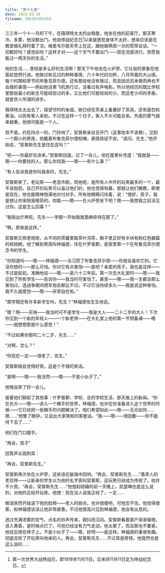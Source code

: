 ```yaml
---
title: "第十七章"
date: 2023-03-10
fileame: 202303101458
---
```

三三年一个十一月的下午，在薇琪特太太的出租屋，他坐在他的前客厅。那天寒冷、多雾，他没敢出门。他自停战纪念日[^1]以来就感觉身体不太好，想来应该是在教堂做礼拜时着了凉。梅里韦尔那天早上在这，跟他做两周一次的惯常谈话。“一切都好吗？感觉如何？这样才对——这个天气不要出门——现在流感流行。但愿我能过一两天你的生活。”

他的生活……曾经是多么好的生活啊！那天下午他坐在火炉旁，它壮丽的景象在他面前悠然行进。他做过和见过的种种事情，六十年代的剑桥，八月早晨的大山墙，每个时期和季节的布鲁克菲尔德。还有那些他没有做过，而且因迟迟未做而再也不会做的事情——例如他没乘飞机旅行过，没看过有声电影。所以他经历的既比学校里那些最小的新生可能经验过的多，又比他们可能经验的少。而这老少间的矛盾，就是世人所谓的进步。

薇琪特太太出去了，探望邻村的亲戚。她已经在茶桌上备置好了茶具，还有面包和黄油，以防有客人来到。不过在这样一个日子，客人不大可能会来。外面的雾气越来越重，他很可能是一个人。

但不是。约在四点一刻，门铃响了，契普斯亲自去开门（这事他本不该做），见到一个颇小的男孩，他戴着布鲁克菲尔德校帽，表情局促不安。“请问，先生，”他开始说，“契普斯先生是住在这吗？”

“呃——你最好先进来，”契普斯回道。过了一会儿，他在屋里补充道：“我就是——嗯——你要找的人。那么你找我——嗯——有什么事？”

“有人告诉我是你叫我来的，先生。”

契普斯笑了。老玩笑——老恶作剧，而他呢，是所有人中开的玩笑最多的一个，最不该抱怨。自己开的玩笑可以盖过他们的，他也觉得有趣，那就让他们瞧瞧，即使是现在，他也能精神饱满地对付对手。所有他眼睛闪烁着，说：“很好，孩子，我是想让你来陪我喝茶的。你能——嗯——在火炉旁坐下吧？嗯——我想我之前没见过你。这是怎么回事？”

“我刚出疗养院，先生——学期一开始我就患麻疹待在那了。”

“啊，原来是这样。”

契普斯又照老规矩，从不同的茶罐里取茶叶沏茶，橱子里正好有半块有粉红色糖霜的核桃糕。他了解到男孩叫林福德，住在什罗普郡，是家里第一个在布鲁克菲尔德念书的学生。

“你知道吗——嗯——林福德——当习惯了布鲁克菲尔德——你就会喜欢它的。它没你想的——那么可怕。你对它有点害怕——是吧？亲爱的孩子，我也是这样——不过是起初。准确地说——嗯——是六十三年前。第一次去大礼堂时——嗯——我见到了所有学生——告诉你——我当时可害怕了。甚至——嗯——我一生都没那么害怕过。连战争期间德军炮击都比不过。不过它没持续多久——我是说这种害怕。我不久就感觉——嗯——非常自在啦。”

“那学期还有许多新学生吗，先生？”林福德怯生生地说。

“嗯？啊——天呐——我当时可不是学生——我是大人——二十二岁的大人！下次你见到一个新的年轻人——一个新老师——在大礼堂上他的第一节预备课——嗯——就想想那是什么感觉！”

“不过如果你那时二十二岁，先生……”

“对啊，怎么？”

“你现在一定——很老了，先生。”

契普斯暗自觉得好笑。这是个不错的笑话。

“是啊——嗯——我当然——嗯——不是小伙子了。”

他暗自笑了好一会儿。

接着他们聊起了其他事：什罗普郡、学校、总的学校生活、那天报上的新闻。“你在长大——嗯——进入一个棘手的世界，林福德。也许在你准备进入这个世界的时候——它已经把一些棘手的问题解决了。咱们希望如此——嗯——无论如何……嗯……”他瞥了眼钟，又说出大家熟知的客套话。“我——嗯——很抱歉——你不能待下去了……”

他们在门口握手。

“再会，孩子”

回答声尖锐刺耳：

“再会，契普斯先生。”

契普斯再次坐在火炉旁，这些话在脑海中回响。“再会，契普斯先生……”愚弄人的老花样——让新来的学生以为他的名字真叫契普斯，这玩笑已经成为传统了。他并不介意。“再会，契普斯先生……”他想起结婚的前一天晚上，凯瑟琳也是这么说的，对他的正经开玩笑。他想：现在没人说我正经了，一定……

眼泪突然开始滚下他的脸颊——老人的弱点。也许很傻吧，可他忍不住。他觉得很累，和林福德谈话让他非常疲惫。不过他很高兴见到林福德，他会有出息的。

透过充满浓雾的空气，点名的铃声传来，颤抖而沉闷。契普斯看着窗户渐渐昏暗，进入黄昏，是时候点灯了。可他已经没有力气走动，他太累了，而且那也不要紧。他往后倚在椅子上。不是小伙子了——嗯，好吧——是这样。林福德的事很有趣。彻底击败了开玩笑叫他来的人。再会，契普斯先生……不过真是奇怪，他竟然也是这么说的……

[^1]: 第一次世界大战停战日，即1918年11月11日。后来将11月11日定为停战纪念日。

